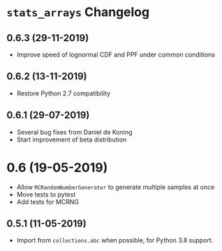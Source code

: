 # `stats_arrays` Changelog

## 0.6.3 (29-11-2019)

* Improve speed of lognormal CDF and PPF under common conditions

## 0.6.2 (13-11-2019)

* Restore Python 2.7 compatibility

## 0.6.1 (29-07-2019)

* Several bug fixes from Daniel de Koning
* Start improvement of beta distribution

# 0.6 (19-05-2019)

* Allow `MCRandomNumberGenerator` to generate multiple samples at once
* Move tests to pytest
* Add tests for MCRNG

## 0.5.1 (11-05-2019)

* Import from `collections.abc` when possible, for Python 3.8 support.
